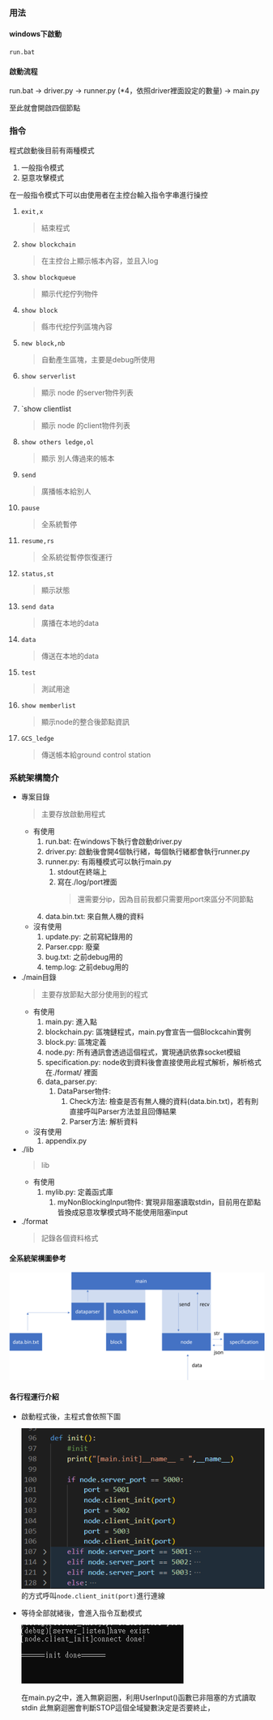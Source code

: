### 用法

#### windows下啟動

```bat=
run.bat
```

#### 啟動流程

run.bat -> driver.py -> runner.py (*4，依照driver裡面設定的數量) -> main.py

至此就會開啟四個節點

### 指令

程式啟動後目前有兩種模式
1. 一般指令模式
2. 惡意攻擊模式

在一般指令模式下可以由使用者在主控台輸入指令字串進行操控
    
1. `exit,x`
    > 結束程式
2. `show blockchain`
    > 在主控台上顯示帳本內容，並且入log
3. `show blockqueue`
    > 顯示代挖佇列物件
4. `show block`
    > 縣市代挖佇列區塊內容
5. `new block,nb`
    > 自動產生區塊，主要是debug所使用
6. `show serverlist`
    > 顯示 node 的server物件列表
7. `show clientlist
    > 顯示 node 的client物件列表
8. `show others ledge,ol`
    > 顯示 別人傳過來的帳本
9. `send`
    > 廣播帳本給別人
10. `pause`
    > 全系統暫停
11. `resume,rs`
    > 全系統從暫停恢復運行
12. `status,st`
    > 顯示狀態
13. `send data`
    > 廣播在本地的data
14. `data`
    > 傳送在本地的data
15. `test`
    > 測試用途
16. `show memberlist`
    > 顯示node的整合後節點資訊
17. `GCS_ledge`
    > 傳送帳本給ground control station

### 系統架構簡介

* 專案目錄
    > 主要存放啟動用程式
    * 有使用
        1. run.bat: 在windows下執行會啟動driver.py
        2. driver.py: 啟動後會開4個執行緒，每個執行緒都會執行runner.py
        3. runner.py: 有兩種模式可以執行main.py
            1. stdout在終端上
            2. 寫在./log/port裡面
                > 還需要分ip，因為目前我都只需要用port來區分不同節點
        4. data.bin.txt: 來自無人機的資料
    * 沒有使用
        1. update.py: 之前寫紀錄用的
        2. Parser.cpp: 廢棄
        3. bug.txt: 之前debug用的
        4. temp.log: 之前debug用的
* ./main目錄
    > 主要存放節點大部分使用到的程式
    * 有使用
        1. main.py: 進入點
        2. blockchain.py: 區塊鏈程式，main.py會宣告一個Blockcahin實例
        3. block.py: 區塊定義
        4. node.py: 所有通訊會透過這個程式，實現通訊依靠socket模組 
        5. specification.py: node收到資料後會直接使用此程式解析，解析格式在./format/ 裡面
        6. data_parser.py:
            1. DataParser物件:
                1. Check方法: 檢查是否有無人機的資料(data.bin.txt)，若有則直接呼叫Parser方法並且回傳結果
                2. Parser方法: 解析資料
    * 沒有使用
        1. appendix.py
* ./lib
    > lib
    * 有使用
        1. mylib.py: 定義函式庫
            1. myNonBlockingInput物件: 實現非阻塞讀取stdin，目前用在節點皆換成惡意攻擊模式時不能使用阻塞input
* ./format
    > 記錄各個資料格式

#### 全系統架構圖參考

![](img/img1.png)

#### 各行程運行介紹

* 啟動程式後，主程式會依照下圖

    ![](img/code1.png)
    的方式呼叫`node.client_init(port)`進行連線

* 等待全部就緒後，會進入指令互動模式
    
    ![](img/cmd1.png)

    在main.py之中，進入無窮迴圈，利用UserInput()函數已非阻塞的方式讀取stdin
    此無窮迴圈會判斷STOP這個全域變數決定是否要終止，



